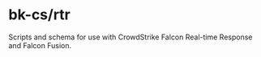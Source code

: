 # bk-cs/rtr
Scripts and schema for use with CrowdStrike Falcon Real-time Response and Falcon Fusion.